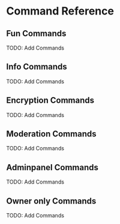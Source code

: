 # Command Reference

## Fun Commands
TODO: Add Commands
## Info Commands
TODO: Add Commands
## Encryption Commands
TODO: Add Commands
## Moderation Commands
TODO: Add Commands
## Adminpanel Commands
TODO: Add Commands
## Owner only Commands
TODO: Add Commands
